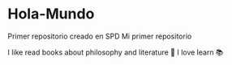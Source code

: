 # Hola-Mundo
Primer repositorio creado en SPD
Mi primer repositorio

I like read books about philosophy and literature 📖
I love learn 📚
